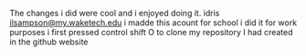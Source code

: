The changes i did were cool and i enjoyed doing it.
idris ilsampson@my.waketech.edu
i madde this acount for school
i did it for work purposes
i first pressed control shift O to clone my repository I had created in the github website
